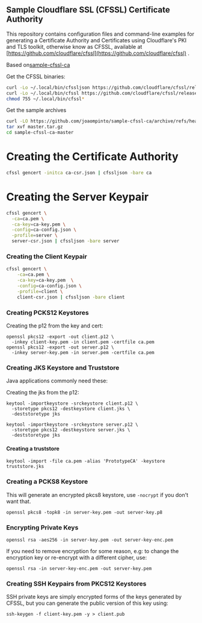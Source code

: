 Sample Cloudflare SSL (CFSSL) Certificate Authority
---------------------------------------------------

This repository contains configuration files and command-line examples
for generating a Certificate Authority and Certificates using Cloudflare's
PKI and TLS toolkit, otherwise know as CFSSL, available at
[https://github.com/cloudflare/cfssl](https://github.com/cloudflare/cfssl) .

Based on[sample-cfssl-ca](https://github.com/drewfarris/sample-cfssl-ca)


Get the CFSSL binaries:
```sh
curl -Lo ~/.local/bin/cfssljson https://github.com/cloudflare/cfssl/releases/download/v1.6.3/cfssljson_1.6.3_linux_amd64 
curl -Lo ~/.local/bin/cfssl https://github.com/cloudflare/cfssl/releases/download/v1.6.3/cfssl_1.6.3_linux_amd64 
chmod 755 ~/.local/bin/cfssl*
```

Get the sample archives
```sh
curl -LO https://github.com/joaompinto/sample-cfssl-ca/archive/refs/heads/master.tar.gz
tar xvf master.tar.gz
cd sample-cfssl-ca-master
```


# Creating the Certificate Authority
```sh
cfssl gencert -initca ca-csr.json | cfssljson -bare ca
```

# Creating the Server Keypair
```sh
cfssl gencert \
  -ca=ca.pem \
  -ca-key=ca-key.pem \
  -config=ca-config.json \
  -profile=server \
  server-csr.json | cfssljson -bare server
```

### Creating the Client Keypair

```sh
cfssl gencert \
    -ca=ca.pem \
    -ca-key=ca-key.pem  \
    -config=ca-config.json \
    -profile=client \
    client-csr.json | cfssljson -bare client
```


### Creating PCKS12 Keystores

Creating the p12 from the key and cert:

```
openssl pkcs12 -export -out client.p12 \
  -inkey client-key.pem -in client.pem -certfile ca.pem
openssl pkcs12 -export -out server.p12 \
  -inkey server-key.pem -in server.pem -certfile ca.pem
```

### Creating JKS Keystore and Truststore

Java applications commonly need these:

Creating the jks from the p12:

```
keytool -importkeystore -srckeystore client.p12 \
  -storetype pkcs12 -destkeystore client.jks \
  -deststoretype jks

keytool -importkeystore -srckeystore server.p12 \
  -storetype pkcs12 -destkeystore server.jks \
  -deststoretype jks
```

#### Creating a truststore

```
keytool -import -file ca.pem -alias 'PrototypeCA' -keystore truststore.jks
```

### Creating a PCKS8 Keystore

This will generate an encrypted pkcs8 keystore, use `-nocrypt` if you don't want that.
```
openssl pkcs8 -topk8 -in server-key.pem -out server-key.p8
```

### Encrypting Private Keys

```
openssl rsa -aes256 -in server-key.pem -out server-key-enc.pem
```

If you need to remove encryption for some reason, e.g: to change the encryption key  or re-encrypt with
a different cipher, use:

```
openssl rsa -in server-key-enc.pem -out server-key.pem
```


### Creating SSH Keypairs from PKCS12 Keystores

SSH private keys are simply encrypted forms of the keys generated by CFSSL,
but you can generate the public version of this key using:

```
ssh-keygen -f client-key.pem -y > client.pub
```
